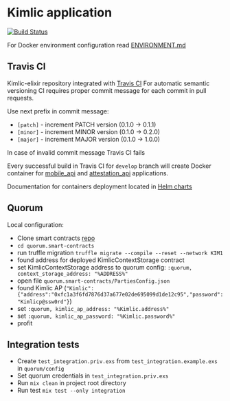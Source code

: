 # Kimlic application
[![Build Status](https://travis-ci.com/Kimlic/kimlic-elixir.svg?token=gBEogjXajqrbo6djzwm2&branch=develop)](https://travis-ci.com/Kimlic/kimlic-elixir)

For Docker environment configuration read
[ENVIRONMENT.md](https://github.com/Kimlic/kimlic-elixir/blob/develop/docs/ENVIRONMENT.md)

## Travis CI

Kimlic-elixir repository integrated with [Travis CI](https://travis-ci.com/Kimlic/kimlic-elixir/builds)
For automatic semantic versioning CI requires proper commit message for each commit in pull requests.

Use next prefix in commit message:
 - `[patch]` - increment PATCH version (0.1.0 -> 0.1.1)
 - `[minor]` - increment MINOR version (0.1.0 -> 0.2.0)
 - `[major]` - increment MAJOR version (0.1.0 -> 1.0.0)

In case of invalid commit message Travis CI fails

Every successful build in Travis CI for `develop` branch will create Docker container for [mobile_api](https://hub.docker.com/r/kimlictr/mobile_api/tags/) and [attestation_api](https://hub.docker.com/r/kimlictr/attestation_api/tags/) applications. 

Documentation for containers deployment located in [Helm charts](https://github.com/kimlic/kimlic.charts) 

## Quorum

Local configuration:
- Clone smart contracts [repo](https://github.com/Kimlic/quorum.smart-contracts/)
- `cd quorum.smart-contracts`
- run truffle migration `truffle migrate --compile --reset --network KIM1` 
- found address for deployed KimlicContextStorage contract
- set KimlicContextStorage address to quorum config: `:quorum, context_storage_address: "%ADDRESS%"`
- open file `quorum.smart-contracts/PartiesConfig.json`
- found Kimlic AP (`"Kimlic":{"address":"0xfc1a3f6fd7876d37a677e02de695099d1de12c95","password":"Kimlicp@ssw0rd"}`) 
- set `:quorum, kimlic_ap_address: "%Kimlic.address%"`
- set `:quorum, kimlic_ap_password: "%Kimlic.password%"`
- profit

## Integration tests
- Create `test_integration.priv.exs` from `test_integration.example.exs` in `quorum/config`
- Set quorum credentials in `test_integration.priv.exs`
- Run `mix clean` in project root directory
- Run test `mix test --only integration`
